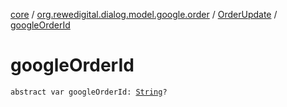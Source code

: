 [core](../../index.md) / [org.rewedigital.dialog.model.google.order](../index.md) / [OrderUpdate](index.md) / [googleOrderId](./google-order-id.md)

# googleOrderId

`abstract var googleOrderId: `[`String`](https://kotlinlang.org/api/latest/jvm/stdlib/kotlin/-string/index.html)`?`